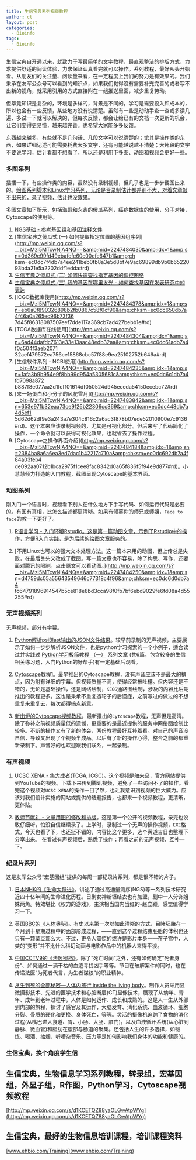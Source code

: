 ```yaml
---
title: 生信宝典系列视频教程
author: ct
layout: post
categories:
  - Bioinfo
tags:
  - Bioinfo
---
```



生信宝典自开通以来，就致力于写最简单的文字教程，最直观整洁的排版方式，力求提供舒适的阅读体验，力求保证认真看完就可以操作。系列教程，最好从头开始看。从朋友们的关注量、阅读量来看，在一定程度上我们的努力是有效果的。我们秉承在友军公众号可以看到的知识点，如果我们觉得没有需要补充完善的或者写不出新的视角，就采用引用的方式直接附在一组推送里面，减少重复劳动。


但毕竟知识是复杂的，环境是多样的，背景是不同的，学习是需要投入和成本的，所以也会有一些反馈，某些地方没有说清楚。虽然有一些是动动手查一查或多读几遍、多试一下就可以解决的，但每次反馈，都会让给已有的文档一次更新的机会，让它们变得更易懂，越来越完善。也希望大家能多多反馈。


东西越来越多，有些就不是几句话、几段文字可以说清楚的；尤其是操作类的东西，如果详细记述可能需要耗费太多文字，还有可能越说越不清楚；大片段的文字不要说学习，估计看都不想看了，所以还是利用下多图、动图和视频会更好一些。


### 多图系列

插播一下，有些操作类的内容，虽然没有录制视频，但几乎也是一步步截图出来的。[绘图系列脚本和Linux学习系列，无论是否录制估计都差别不大，对着文章敲不出来的，录了视频，估计也没效果](http://mp.weixin.qq.com/s/zUS5dSa6cAQqR48XVJrt-g)。

多图文章如下所示，包括海哥和永鑫的傻瓜系列，癌症数据库的使用，分子对接，Cytoscape的使用等。

1. [NGS基础 - 参考基因组和基因注释文件](http://mp.weixin.qq.com/s?__biz=MzI5MTcwNjA4NQ==&amp;mid=2247484148&amp;idx=1&amp;sn=525233898721a9c3ebdf275babf14944&amp;chksm=ec0dc77edb7a4e686440e0cbe5fbf39f554c4183dc30e7870ab7584e285f4e018dd94b680f79#rd)
2. [生信宝典之傻瓜式 (一) 如何提取指定位置的基因组序列](http://mp.weixin.qq.com/s?__biz=MzI5MTcwNjA4NQ==&amp;mid=2247484030&amp;idx=1&amp;sn=0d369c99fd49ebafefe60c00efe647b1&amp;ch
ksm=ec0dc7f4db7a4ee241beb0fb8a3e5d8bf7e9ac69899db9b6b6522093bda21e5a2202ddf1edda#rd)
3. [生信宝典之傻瓜式 (二) 如何快速查找指定基因的调控网络](http://mp.weixin.qq.com/s?__biz=MzI5MTcwNjA4NQ==&amp;mid=2247483852&amp;idx=1&amp;sn=d419fa404b987b4d70f789eb2de8478c&amp;chksm=ec0dc446db7a4d50e4700d88f42d3991ea622a058f1529586b533648dcee994e08f742133abe#rd"})
4. [生信宝典之傻瓜式 (三) 我的基因在哪里发光 - 如何查找基因在发表研究中的表达](http://mp.weixin.qq.com/s?__biz=MzI5MTcwNjA4NQ==&amp;mid=2247483864&amp;idx=1&amp;sn=c1df1a797a4c2e4cf5f0e0524664bebd&amp;chksm=ec0dc452db7a4d44a97031725ae4630bdbec7e37076144d60dfd83e17d04cd8a7003f039ecc0#rd)
5. [ICGC数据库使用](http://mp.weixin.qq.com/s?__biz=MzI5MTcwNjA4NQ==&amp;mid=2247484378&amp;idx=1&amp;sn=eb6a0f890326898b2fb0867c58f0cf90&amp;chksm=ec0dc650db7a4f46a0a265ec96b73f36
7d45f86318087507eef7dde117a369cb7ad427bebb1e#rd)
6. [TCGA数据库在线使用](http://mp.weixin.qq.com/s?__biz=MzI5MTcwNjA4NQ==&amp;mid=2247484304&amp;idx=1&amp;sn=6ad44dafdc7613e33e13aac48edb32aa&amp;chksm=ec0dc61adb7a4f0c504f3aeb2071
32aef479572ea756ce15868cbc57f88e9ea25102752b646a#rd)
7. [生信软件系列 - NCBI使用](http://mp.weixin.qq.com/s?__biz=MzI5MTcwNjA4NQ==&amp;mid=2247484235&amp;idx=1&amp;sn=1afa3b9b954e9f8bb99d954a5305681c&amp;chksm=ec0dc6c1db7a4fd7098a872
b887f8e077aa2d1fcf101614df050524d945eceda54150ecebc72#rd)
8. [来一场蛋白和小分子的风花雪月](http://mp.weixin.qq.com/s?__biz=MzI5MTcwNjA4NQ==&amp;mid=2247483842&amp;idx=1&amp;sn=653e97fb32eaa73ce9f26b22306cc369&amp;chksm=ec0dc448db7a4d5ef1
5d62d62df9e3a243a7e304c816c2a6ac3f878b07ede52010900e7c9136#rd)。这个本来应该录制视频的，尤其是可视化部分。但后来写了代码简化了操作，一个命令就可以获得可视化效果，也就省去了操作过程。
9. [Cytoscape之操作界面介绍](http://mp.weixin.qq.com/s?__biz=MzI5MTcwNjA4NQ==&amp;mid=2247484184&amp;idx=1&amp;sn=2384ba8a6a6ea3ed7dac1b42217c710a&amp;chksm=ec0dc692db7a4f84a03feb4
de092aa0712b1bca2975f1cee8fac8342d0a65f836f5f94e9d877#rd)。小慧慧倾力打造的入门教程，截图呈现Cytoscape的基本界面。

### 动图系列

刚入门一个语言时，视频看下别人在什么地方下手写代码、如何运行代码是必要的。有图有真相，比怎么描述都更清晰。如果有倾慕你的师兄或师姐，`Face to face`的教一下更好了。

1. [R语言学习 - 入门环境Rstudio。这是第一篇动图文章，示例了Rstudio中的操作，方便R入门实践，是为后续的绘图文章服务的。](http://mp.weixin.qq.com/s?__biz=MzI5MTcwNjA4NQ==&amp;mid=2247483882&amp;idx=1&amp;sn=e16903b4b745a1ef51855be3824149f6&amp;chksm=ec0dc460db7a4d76a70bd4ca2d250f147225252ee963d3e577affaebeeb81dea1ff639d5e9aa#rd)

2. [不用Linux也可以的强大文本处理方法。这一篇本来用的动图，但上传总是失败，在最后关头又改成了截图。写一篇文章也不容易，除了构思、写作，还要面对腾讯的限制。点击原文可以看动图。](http://mp.weixin.qq.com/s?__biz=MzI5MTcwNjA4NQ==&amp;mid=2247484250&amp;idx=1&amp;sn=d4759dc05a55643549646c77318c4f96&amp;chksm=ec0dc6d0db7a4
fc64791896914547b5ce818e8bd3cca98f0fb7bf6ebd9029fe6fd08a4d55255#rd)

### 无声视频系列

无声视频，部分有字幕。

1. [Python解析psiBlast输出的JSON文件结果](http://mp.weixin.qq.com/s/BN6u2aJkoMzffPv7rvbm8g)。较早前录制的无声视频，主要展示了如何一步步解析JSON文件，也是python学习探索的一个小例子，适合读过并实践过 [Python学习极简教程 （一）](http://mp.weixin.qq.com/s?__biz=MzI5MTcwNjA4NQ==&amp;mid=2247483866&amp;idx=1&amp;sn=310341a1c8d348958c304df03dfd06a0&amp;chksm=ec0dc450db7a4d46e369637cd2867b0e56389bf4f2e1d0dce409bba38882e61e5063308a13af#rd) 系列文章 (共6篇，包含较多的生信相关练习题，入门Python的好帮手)有一定基础后观看。

2. [Cytoscape教程1](http://mp.weixin.qq.com/s/m9uJm8GwSXb3xaRxtod08Q)。最早推出的Cytoscape教程，没有声音应该不是最大的槽点，因为附有详细的字幕。但视频质量不高，使得经常被吐槽。但内容还是不错的，无论是基础操作，还是网络绘制，`KEGG`通路图绘制，涉及的内容比后期推出的教程更多。这也是秉承不重复造轮子的后遗症，之前写过的做过的不想重复来重复去，每次都得搞点新意。

3. [新出炉的Cytoscape视频教程](http://mp.weixin.qq.com/s?__biz=MzI5MTcwNjA4NQ==&amp;mid=2247484194&amp;idx=1&amp;sn=61bcbe1c48e195c5c830396865789723&amp;chksm=ec0dc6a8db7a4fbeaa9cdd7245127edd382f3e4d13a61636c2cbc52062b32d7565bf282fca5e#rd)。最新推出的`Cytoscape`教程，无声但是高清。除了弥补之前视频质量低的遗憾，更重要的是最近提供的服务中网络图绘制比较多。不断的操作又有了新的体会，两份教程最好互补着看。对自己的声音没自信，导致又出现了个视频半成品。以后有了新的操作心得，整合之前的都重新录制下。声音好的也欢迎跟我们联系，一起录制。

### 有声视频

1. [UCSC XENA - 集大成者(TCGA, ICGC)](http://mp.weixin.qq.com/s?__biz=MzI5MTcwNjA4NQ==&amp;mid=2247484383&amp;idx=1&amp;sn=09c58de206f409fa375fb7af94d0084c&amp;chksm=ec0dc655db7a4f438cb7e53f281cb5c6bf2484619b3c72d7eafe064ea6a342f69587353531af#rd)。这个视频是舶来品，官方网站提供到YouTube的视频。下载下来传到腾讯视频，避免了一些访问不了的操作。看完这个视频对`UCSC XENA`的操作一目了然，也让我意识到视频的巨大威力。应该对我们设计实施的网站或提供的结题报告，也都来一个视频教程，更清晰，更体贴。

2. [教师节献礼 - 文章用图的修改和排版](https://mp.weixin.qq.com/s/IJNyhinakY0lSXgCN7b9ug)。这是第一个公开的视频教程，录完也没敢仔细听，怕没自信继续录了。上学时，录制过一个无声的操作视频，`EXE`格式，今天也看了下，也还挺不错的，内容比这个更多，选个黄道吉日也整理下分享出来。 在看过有声视频后，熟悉了操作；再看之前的无声视频，互补一下。

### 纪录片系列

这是友军公众号“宏基因组”提供的每周一部纪录片系列，都是很不错的片子。

1. [日本NHK的《生命大跃进》](http://mp.weixin.qq.com/s/O_0Il0G_v_aSwkUH_noZVA)。讲述了通过高通量测序(NGS)等一系列技术研究近四十亿年间的生命进化历程。日剧女神新垣结衣也有加盟，剧中一人分饰姐妹两角。特效堪比《权力的游戏》，主演相当国内当红的-赵立颖，感觉值得学习一下。

2. [英国BBC的《人体奥秘》](https://mp.weixin.qq.com/s/xlCdN8il1hcutkYK-42fAQ)。有史以来第一次以如此清晰的方式，目睹胚胎在一个月到十星期过程中的面部形成过程，——直到这个过程结束胚胎的体积也还只有一颗菜豆那么大。不过，更令人震惊的或许是影片本身——在子宫中，人类的“变形”并不比什么科幻动画与电影作品中的机器人来得平淡。

3. [中国CCTV9的《法医密档》](https://mp.weixin.qq.com/s/sHTTd_Rb7XibV4CoCVzcAQ)。除了“死亡时间”之外，还有如何确定“死者身份”、如何通过一滴干枯的血迹寻找凶手等等。节目在破解案件的同时，也在传递法医“为死者代言，为生者谋权”的职业精神。

4. [从生到死的全部秘密—人体内旅行 inside the living body](http://mp.weixin.qq.com/s/xqgolgPlRDYQDkDiWu8zOA)。制作人员采用显微摄影技术、先进的医学技术和心脏断层(CT)显像技术，展现了从幼年、青年、成年到老年过程中，人体是如何运作、成长和成熟的。这是人一生从外部到内部的旅程，探讨了感官及其运作，大脑发育、消化系统、血液循环、细胞分裂、骨质的硬化和更换、身体死亡，等等。灵活的摄像机追踪了食物的消化过程(从嘴巴进入食道、胃、小肠、大肠、肛门)，以及血液循环系统(从心脏到静脉、微血管)和脂肪在腹部与肠道的聚集。还包括人生的许多选择，如锻炼、喝酒、抽烟、听嘈杂音乐、压力等是如何影响我们身体的功能和健康的。

### 生信宝典，换个角度学生信



## 生信宝典，生物信息学习系列教程，转录组，宏基因组，外显子组，R作图，Python学习，Cytoscape视频教程

[http://mp.weixin.qq.com/s/d1KCETQZ88yaOLGwAtpWYg](http://mp.weixin.qq.com/s/d1KCETQZ88yaOLGwAtpWYg)

## 生信宝典，最好的生物信息培训课程，培训课程资料

[www.ehbio.com/Training](www.ehbio.com/Training)
